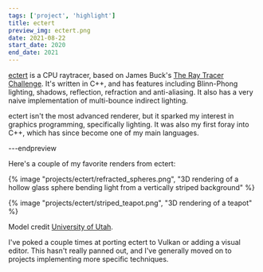 ```yaml
---
tags: ['project', 'highlight']
title: ectert
preview_img: ectert.png
date: 2021-08-22
start_date: 2020
end_date: 2021
---
```


[ectert](https://github.com/ectucker1/ectert) is a CPU raytracer, based on James Buck's [The Ray Tracer Challenge](http://raytracerchallenge.com/).
It's written in C++, and has features including Blinn-Phong lighting, shadows, reflection, refraction and anti-aliasing.
It also has a very naive implementation of multi-bounce indirect lighting.

ectert isn't the most advanced renderer, but it sparked my interest in graphics programming, specifically lighting.
It was also my first foray into C++, which has since become one of my main languages.

---endpreview

Here's a couple of my favorite renders from ectert:

{% image "projects/ectert/refracted_spheres.png", "3D rendering of a hollow glass sphere bending light from a vertically striped background" %}

{% image "projects/ectert/striped_teapot.png", "3D rendering of a teapot" %}

Model credit [University of Utah](https://graphics.cs.utah.edu/courses/cs6620/fall2013/?prj=5).

I've poked a couple times at porting ectert to Vulkan or adding a visual editor.
This hasn't really panned out, and I've generally moved on to projects implementing more specific techniques.
